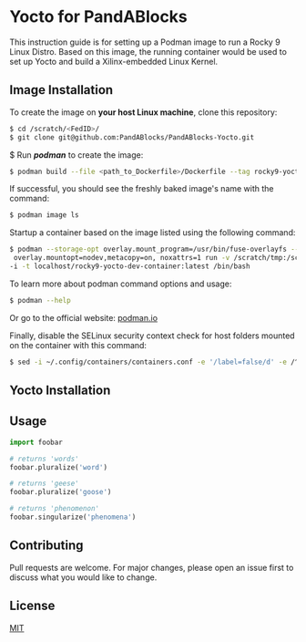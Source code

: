 # Yocto for PandABlocks
This instruction guide is for setting up a Podman image to run a Rocky 9 Linux Distro.
Based on this image, the running container would be used to set up Yocto and build a Xilinx-embedded Linux Kernel.

## Image Installation
To create the image on **your host Linux machine**, clone this repository:
```bash
$ cd /scratch/<FedID>/
$ git clone git@github.com:PandABlocks/PandABlocks-Yocto.git
```
$ Run ***podman*** to create the image:
```bash
$ podman build --file <path_to_Dockerfile>/Dockerfile --tag rocky9-yocto-container:latest
```
If successful, you should see the freshly baked image's name with the command:
```bash
$ podman image ls
```
Startup a container based on the image listed using the following command:
```bash
$ podman --storage-opt overlay.mount_program=/usr/bin/fuse-overlayfs --storage-opt \
 overlay.mountopt=nodev,metacopy=on, noxattrs=1 run -v /scratch/tmp:/scratch/tmp -v /dev/:/dev \
-i -t localhost/rocky9-yocto-dev-container:latest /bin/bash
```

To learn more about podman command options and usage:
```bash
$ podman --help
```
Or go to the official website: [podman.io](https://podman.io)

Finally, disable the SELinux security context check for host folders mounted on the container with this command:
```bash
$ sed -i ~/.config/containers/containers.conf -e '/label=false/d' -e /^\[containers\]$/a label=false'
```

## Yocto Installation

## Usage

```python
import foobar

# returns 'words'
foobar.pluralize('word')

# returns 'geese'
foobar.pluralize('goose')

# returns 'phenomenon'
foobar.singularize('phenomena')
```

## Contributing

Pull requests are welcome. For major changes, please open an issue first
to discuss what you would like to change. 

## License

[MIT](https://choosealicense.com/licenses/mit/)
